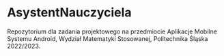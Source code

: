# AsystentNauczyciela
Repozytorium dla zadania projektowego na przedmiocie Aplikacje Mobilne Systemu Android, Wydział Matematyki Stosowanej, Politechnika Śląska 2022/2023.
